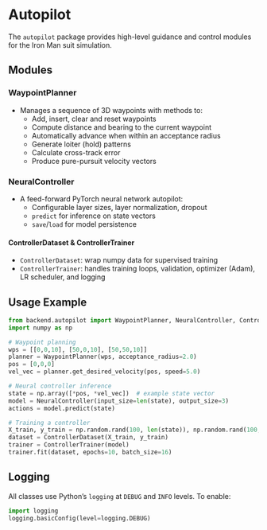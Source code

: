 # Autopilot

The `autopilot` package provides high-level guidance and control modules for the Iron Man suit simulation.

## Modules

### WaypointPlanner
- Manages a sequence of 3D waypoints with methods to:
  - Add, insert, clear and reset waypoints
  - Compute distance and bearing to the current waypoint
  - Automatically advance when within an acceptance radius
  - Generate loiter (hold) patterns
  - Calculate cross-track error
  - Produce pure-pursuit velocity vectors

### NeuralController
- A feed-forward PyTorch neural network autopilot:
  - Configurable layer sizes, layer normalization, dropout
  - `predict` for inference on state vectors
  - `save`/`load` for model persistence

#### ControllerDataset & ControllerTrainer
- `ControllerDataset`: wrap numpy data for supervised training
- `ControllerTrainer`: handles training loops, validation, optimizer (Adam), LR scheduler, and logging

## Usage Example
```python
from backend.autopilot import WaypointPlanner, NeuralController, ControllerDataset, ControllerTrainer
import numpy as np

# Waypoint planning
wps = [[0,0,10], [50,0,10], [50,50,10]]
planner = WaypointPlanner(wps, acceptance_radius=2.0)
pos = [0,0,0]
vel_vec = planner.get_desired_velocity(pos, speed=5.0)

# Neural controller inference
state = np.array([*pos, *vel_vec])  # example state vector
model = NeuralController(input_size=len(state), output_size=3)
actions = model.predict(state)

# Training a controller
X_train, y_train = np.random.rand(100, len(state)), np.random.rand(100,3)
dataset = ControllerDataset(X_train, y_train)
trainer = ControllerTrainer(model)
trainer.fit(dataset, epochs=10, batch_size=16)
```  

## Logging
All classes use Python’s `logging` at `DEBUG` and `INFO` levels. To enable:
```python
import logging
logging.basicConfig(level=logging.DEBUG)
```
